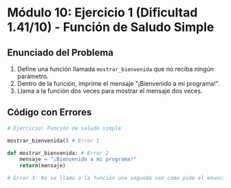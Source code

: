 # Módulo 10: Ejercicio 1 (Dificultad 1.41/10) - Función de Saludo Simple

## Enunciado del Problema

1.  Define una función llamada `mostrar_bienvenida` que no reciba ningún parámetro.
2.  Dentro de la función, imprime el mensaje "¡Bienvenido a mi programa!".
3.  Llama a la función dos veces para mostrar el mensaje dos veces.

## Código con Errores

```python
# Ejercicio: Función de saludo simple

mostrar_bienvenida() # Error 1

def mostrar_bienvenida: # Error 2
    mensaje = "¡Bienvenido a mi programa!"
    return(mensaje)

# Error 3: No se llama a la función una segunda vez como pide el enunciado.
```
